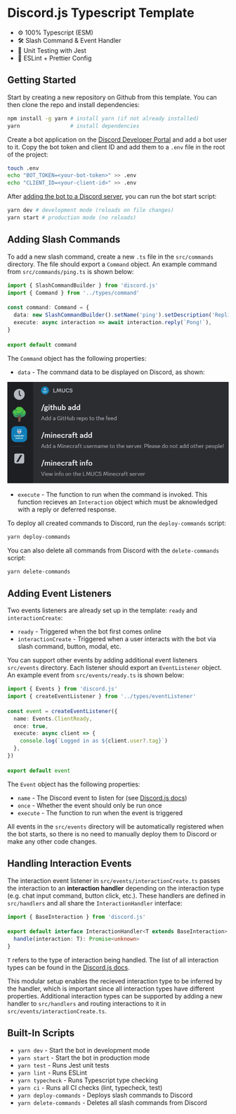 # Discord.js Typescript Template

- ⚙️ 100% Typescript (ESM)
- 🛠️ Slash Command & Event Handler
- 🧪 Unit Testing with Jest
- 🧹 ESLint + Prettier Config

## Getting Started

Start by creating a new repository on Github from this template. You can then clone the repo and install dependencies:

```bash
npm install -g yarn # install yarn (if not already installed)
yarn                # install dependencies
```

Create a bot application on the [Discord Developer Portal](https://discord.com/developers/applications) and add a bot user to it. Copy the bot token and client ID and add them to a `.env` file in the root of the project:

```bash
touch .env
echo "BOT_TOKEN=<your-bot-token>" >> .env
echo "CLIENT_ID=<your-client-id>" >> .env
```

After [adding the bot to a Discord server](https://discordjs.guide/preparations/adding-your-bot-to-servers.html#creating-and-using-your-invite-link), you can run the bot start script:

```bash
yarn dev # development mode (reloads on file changes)
yarn start # production mode (no reloads)
```

## Adding Slash Commands

To add a new slash command, create a new `.ts` file in the `src/commands` directory. The file should export a `Command` object. An example command from `src/commands/ping.ts` is shown below:

```ts
import { SlashCommandBuilder } from 'discord.js'
import { Command } from '../types/command'

const command: Command = {
  data: new SlashCommandBuilder().setName('ping').setDescription('Replies with Pong!'),
  execute: async interaction => await interaction.reply(`Pong!`),
}

export default command
```

The `Command` object has the following properties:

- `data` - The command data to be displayed on Discord, as shown:
  
![Command Data](images/slash_command_preview.png)

- `execute` - The function to run when the command is invoked. This function recieves an `Interaction` object which must be aknowledged with a reply or deferred response.

To deploy all created commands to Discord, run the `deploy-commands` script:

```bash
yarn deploy-commands
```

You can also delete all commands from Discord with the `delete-commands` script:

```bash
yarn delete-commands
```

## Adding Event Listeners

Two events listeners are already set up in the template: `ready` and `interactionCreate`:

- `ready` - Triggered when the bot first comes online
- `interactionCreate` - Triggered when a user interacts with the bot via slash command, button, modal, etc.

You can support other events by adding additional event listeners `src/events` directory. Each listener should export an `EventListener` object. An example event from `src/events/ready.ts` is shown below:

```ts
import { Events } from 'discord.js'
import { createEventListener } from '../types/eventListener'

const event = createEventListener({
  name: Events.ClientReady,
  once: true,
  execute: async client => {
    console.log(`Logged in as ${client.user?.tag}`)
  },
})

export default event
```

The `Event` object has the following properties:

- `name` - The Discord event to listen for (see [Discord.js docs](https://discord.js.org/docs/packages/discord.js/14.14.1/Events:Enum))
- `once` - Whether the event should only be run once
- `execute` - The function to run when the event is triggered

All events in the `src/events` directory will be automatically registered when the bot starts, so there is no need to manually deploy them to Discord or make any other code changes.

## Handling Interaction Events

The interaction event listener in `src/events/interactionCreate.ts` passes the interaction to an **interaction handler** depending on the interaction type (e.g. chat input command, button click, etc.). These handlers are defined in `src/handlers` and all share the `InteractionHandler` interface:

```ts
import { BaseInteraction } from 'discord.js'

export default interface InteractionHandler<T extends BaseInteraction> {
  handle(interaction: T): Promise<unknown>
}
```

`T` refers to the type of interaction being handled. The list of all interaction types can be found in the [Discord.js docs](https://discord.js.org/docs/packages/discord.js/14.14.1/Interaction:TypeAlias).

This modular setup enables the recieved interaction type to be inferred by the handler, which is important since all interaction types have different properties. Additional interaction types can be supported by adding a new handler to `src/handlers` and routing interactions to it in `src/events/interactionCreate.ts`.

## Built-In Scripts

- `yarn dev` - Start the bot in development mode
- `yarn start` - Start the bot in production mode
- `yarn test` - Runs Jest unit tests
- `yarn lint` - Runs ESLint
- `yarn typecheck` - Runs Typescript type checking
- `yarn ci` - Runs all CI checks (lint, typecheck, test)
- `yarn deploy-commands` - Deploys slash commands to Discord
- `yarn delete-commands` - Deletes all slash commands from Discord
